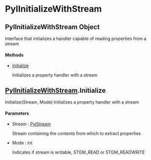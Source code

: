 # PyIInitializeWithStream


## PyIInitializeWithStream Object

Interface that initializes a handler capable of reading properties from a stream

#### Methods

  - [Initialize](PyIInitializeWithStream.md#pyiinitializewithstreaminitialize)

    Initializes a property handler with a stream&nbsp;


## [PyIInitializeWithStream](PyIInitializeWithStream.md#pyiinitializewithstream)\.Initialize

Initialize\(Stream, Mode\)
Initializes a property handler with a stream

#### Parameters

  - Stream : [PyIStream](PyIStream.md)

    Stream containing the contents from which to extract properties

  - Mode : int

    Indicates if stream is writable, STGM\_READ or STGM\_READWRITE
